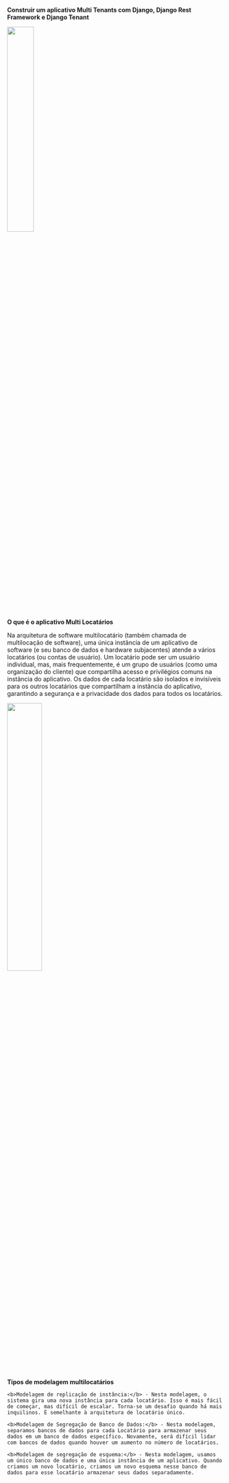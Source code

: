 <b>Construir um aplicativo Multi Tenants com Django, Django Rest Framework e Django Tenant</b>

<img src="https://blog.thinkitive.net/wp-content/uploads/2023/09/meta-image-3-1024x535.jpg" width="35%"></img> 

<b>O que é o aplicativo Multi Locatários</b>

Na arquitetura de software multilocatário (também chamada de multilocação de software), uma única instância de um aplicativo de software (e seu banco de dados e hardware subjacentes) atende a vários locatários (ou contas de usuário). Um locatário pode ser um usuário individual, mas, mais frequentemente, é um grupo de usuários (como uma organização do cliente) que compartilha acesso e privilégios comuns na instância do aplicativo. Os dados de cada locatário são isolados e invisíveis para os outros locatários que compartilham a instância do aplicativo, garantindo a segurança e a privacidade dos dados para todos os locatários. 

<img src="https://blog.thinkitive.net/wp-content/uploads/2023/09/What-is-Multi-Tenants-Application-1024x490.png" width="40%"></img>

<b>Tipos de modelagem multilocatários</b>

    <b>Modelagem de replicação de instância:</b> - Nesta modelagem, o sistema gira uma nova instância para cada locatário. Isso é mais fácil de começar, mas difícil de escalar. Torna-se um desafio quando há mais inquilinos. É semelhante à arquitetura de locatário único.

    <b>Modelagem de Segregação de Banco de Dados:</b> - Nesta modelagem, separamos bancos de dados para cada Locatário para armazenar seus dados em um banco de dados específico. Novamente, será difícil lidar com bancos de dados quando houver um aumento no número de locatários.

    <b>Modelagem de segregação de esquema:</b> - Nesta modelagem, usamos um único banco de dados e uma única instância de um aplicativo. Quando criamos um novo locatário, criamos um novo esquema nesse banco de dados para esse locatário armazenar seus dados separadamente.
